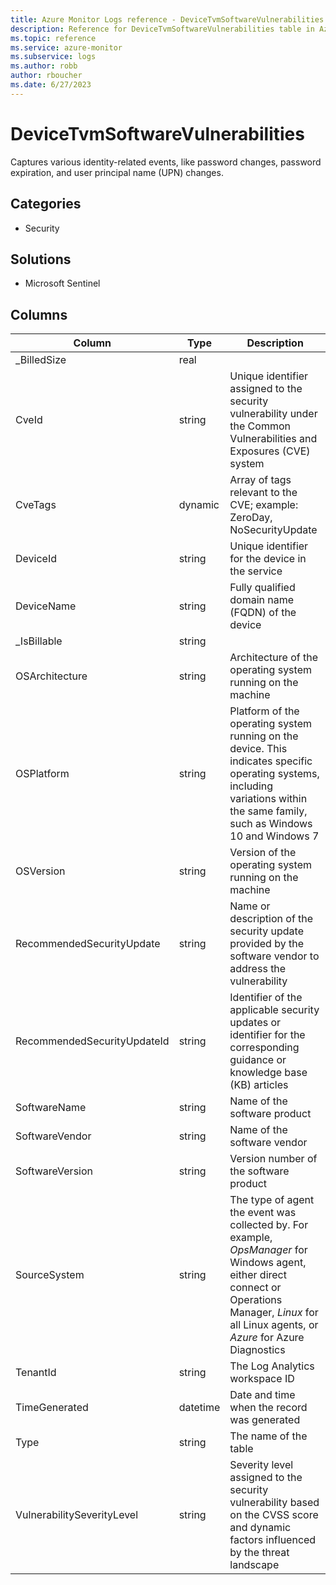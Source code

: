 ```yaml
---
title: Azure Monitor Logs reference - DeviceTvmSoftwareVulnerabilities
description: Reference for DeviceTvmSoftwareVulnerabilities table in Azure Monitor Logs.
ms.topic: reference
ms.service: azure-monitor
ms.subservice: logs
ms.author: robb
author: rboucher
ms.date: 6/27/2023
---
```


# DeviceTvmSoftwareVulnerabilities

 Captures various identity-related events, like password changes, password expiration, and user principal name (UPN) changes.

## Categories

- Security
## Solutions

- Microsoft Sentinel




## Columns

| Column | Type | Description |
| --- | --- | --- |
| _BilledSize | real |  |
| CveId | string | Unique identifier assigned to the security vulnerability under the Common Vulnerabilities and Exposures (CVE) system |
| CveTags | dynamic | Array of tags relevant to the CVE; example: ZeroDay, NoSecurityUpdate |
| DeviceId | string | Unique identifier for the device in the service |
| DeviceName | string | Fully qualified domain name (FQDN) of the device |
| _IsBillable | string |  |
| OSArchitecture | string | Architecture of the operating system running on the machine |
| OSPlatform | string | Platform of the operating system running on the device. This indicates specific operating systems, including variations within the same family, such as Windows 10 and Windows 7 |
| OSVersion | string | Version of the operating system running on the machine |
| RecommendedSecurityUpdate | string | Name or description of the security update provided by the software vendor to address the vulnerability |
| RecommendedSecurityUpdateId | string | Identifier of the applicable security updates or identifier for the corresponding guidance or knowledge base (KB) articles |
| SoftwareName | string | Name of the software product |
| SoftwareVendor | string | Name of the software vendor |
| SoftwareVersion | string | Version number of the software product |
| SourceSystem | string | The type of agent the event was collected by. For example, *OpsManager* for Windows agent, either direct connect or Operations Manager, *Linux* for all Linux agents, or *Azure* for Azure Diagnostics |
| TenantId | string | The Log Analytics workspace ID |
| TimeGenerated | datetime | Date and time when the record was generated |
| Type | string | The name of the table |
| VulnerabilitySeverityLevel | string | Severity level assigned to the security vulnerability based on the CVSS score and dynamic factors influenced by the threat landscape |
